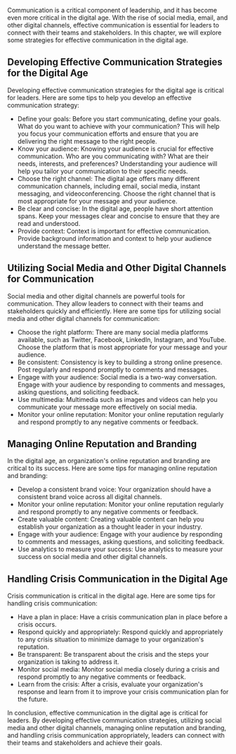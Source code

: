 
Communication is a critical component of leadership, and it has become even more critical in the digital age. With the rise of social media, email, and other digital channels, effective communication is essential for leaders to connect with their teams and stakeholders. In this chapter, we will explore some strategies for effective communication in the digital age.

Developing Effective Communication Strategies for the Digital Age
-----------------------------------------------------------------

Developing effective communication strategies for the digital age is critical for leaders. Here are some tips to help you develop an effective communication strategy:

* Define your goals: Before you start communicating, define your goals. What do you want to achieve with your communication? This will help you focus your communication efforts and ensure that you are delivering the right message to the right people.
* Know your audience: Knowing your audience is crucial for effective communication. Who are you communicating with? What are their needs, interests, and preferences? Understanding your audience will help you tailor your communication to their specific needs.
* Choose the right channel: The digital age offers many different communication channels, including email, social media, instant messaging, and videoconferencing. Choose the right channel that is most appropriate for your message and your audience.
* Be clear and concise: In the digital age, people have short attention spans. Keep your messages clear and concise to ensure that they are read and understood.
* Provide context: Context is important for effective communication. Provide background information and context to help your audience understand the message better.

Utilizing Social Media and Other Digital Channels for Communication
-------------------------------------------------------------------

Social media and other digital channels are powerful tools for communication. They allow leaders to connect with their teams and stakeholders quickly and efficiently. Here are some tips for utilizing social media and other digital channels for communication:

* Choose the right platform: There are many social media platforms available, such as Twitter, Facebook, LinkedIn, Instagram, and YouTube. Choose the platform that is most appropriate for your message and your audience.
* Be consistent: Consistency is key to building a strong online presence. Post regularly and respond promptly to comments and messages.
* Engage with your audience: Social media is a two-way conversation. Engage with your audience by responding to comments and messages, asking questions, and soliciting feedback.
* Use multimedia: Multimedia such as images and videos can help you communicate your message more effectively on social media.
* Monitor your online reputation: Monitor your online reputation regularly and respond promptly to any negative comments or feedback.

Managing Online Reputation and Branding
---------------------------------------

In the digital age, an organization's online reputation and branding are critical to its success. Here are some tips for managing online reputation and branding:

* Develop a consistent brand voice: Your organization should have a consistent brand voice across all digital channels.
* Monitor your online reputation: Monitor your online reputation regularly and respond promptly to any negative comments or feedback.
* Create valuable content: Creating valuable content can help you establish your organization as a thought leader in your industry.
* Engage with your audience: Engage with your audience by responding to comments and messages, asking questions, and soliciting feedback.
* Use analytics to measure your success: Use analytics to measure your success on social media and other digital channels.

Handling Crisis Communication in the Digital Age
------------------------------------------------

Crisis communication is critical in the digital age. Here are some tips for handling crisis communication:

* Have a plan in place: Have a crisis communication plan in place before a crisis occurs.
* Respond quickly and appropriately: Respond quickly and appropriately to any crisis situation to minimize damage to your organization's reputation.
* Be transparent: Be transparent about the crisis and the steps your organization is taking to address it.
* Monitor social media: Monitor social media closely during a crisis and respond promptly to any negative comments or feedback.
* Learn from the crisis: After a crisis, evaluate your organization's response and learn from it to improve your crisis communication plan for the future.

In conclusion, effective communication in the digital age is critical for leaders. By developing effective communication strategies, utilizing social media and other digital channels, managing online reputation and branding, and handling crisis communication appropriately, leaders can connect with their teams and stakeholders and achieve their goals.

